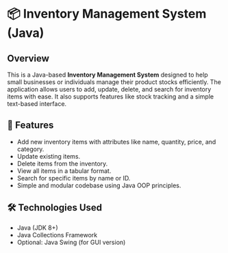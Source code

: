 # 📦 Inventory Management System (Java)

## Overview

This is a Java-based **Inventory Management System** designed to help small businesses or individuals manage their product stocks efficiently. The application allows users to add, update, delete, and search for inventory items with ease. It also supports features like stock tracking and a simple text-based interface.

## 🚀 Features

- Add new inventory items with attributes like name, quantity, price, and category.
- Update existing items.
- Delete items from the inventory.
- View all items in a tabular format.
- Search for specific items by name or ID.
- Simple and modular codebase using Java OOP principles.

## 🛠️ Technologies Used

- Java (JDK 8+)
- Java Collections Framework
- Optional: Java Swing (for GUI version)


